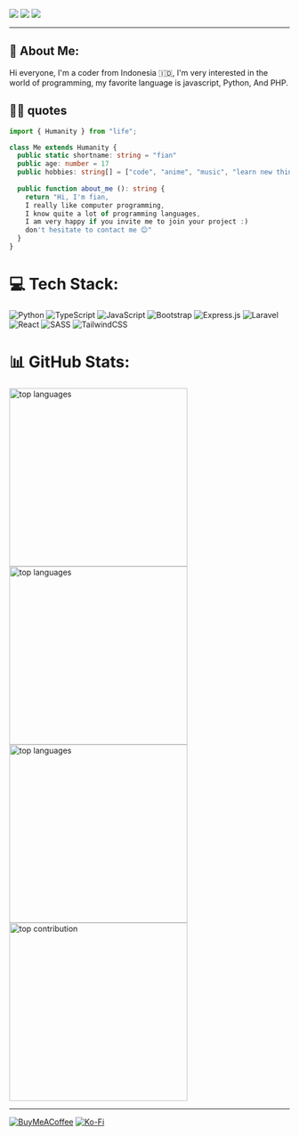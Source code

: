 [![](https://img.shields.io/badge/profile-fiandev-blue)](https://github.com/fiandev)
[![](https://komarev.com/ghpvc/?username=fiandev&label=Profile%20views&color=0a93d1&style=flat)](https://github.com/fiandev)
[![](https://img.shields.io/badge/date-26/05/2023_09:01:38-blue)](https://github.com/fiandev)

---
## 💫 About Me:
Hi everyone, I'm a coder from Indonesia 🇮🇩, I'm very interested in the world of programming, my favorite language is javascript, Python, And PHP.

## 👨‍💻 quotes
```typescript
import { Humanity } from "life";

class Me extends Humanity {
  public static shortname: string = "fian"
  public age: number = 17
  public hobbies: string[] = ["code", "anime", "music", "learn new things"]
  
  public function about_me (): string {
    return "Hi, I'm fian, 
    I really like computer programming, 
    I know quite a lot of programming languages, 
    I am very happy if you invite me to join your project :)
    don't hesitate to contact me 😊"
  }
}
```

# 💻 Tech Stack:
![Python](https://img.shields.io/badge/python-3670A0?style=flat-square&logo=python&logoColor=ffdd54) 
![TypeScript](https://img.shields.io/badge/typescript-%23007ACC.svg?style=flat-square&logo=typescript&logoColor=white) 
![JavaScript](https://img.shields.io/badge/javascript-%23323330.svg?style=flat-square&logo=javascript&logoColor=%23F7DF1E) 
![Bootstrap](https://img.shields.io/badge/bootstrap-%23563D7C.svg?style=flat-square&logo=bootstrap&logoColor=white) 
![Express.js](https://img.shields.io/badge/express.js-%23404d59.svg?style=flat-square&logo=express&logoColor=%2361DAFB) 
![Laravel](https://img.shields.io/badge/laravel-%23FF2D20.svg?style=flat-square&logo=laravel&logoColor=white) 
![React](https://img.shields.io/badge/react-%2320232a.svg?style=flat-square&logo=react&logoColor=%2361DAFB) 
![SASS](https://img.shields.io/badge/SASS-hotpink.svg?style=flat-square&logo=SASS&logoColor=white) 
![TailwindCSS](https://img.shields.io/badge/tailwindcss-%2338B2AC.svg?style=flat-square&logo=tailwind-css&logoColor=white)

# 📊 GitHub Stats:
<img style="width: 20rem; height: auto;" src="https://github-readme-stats.vercel.app/api/top-langs/?username=fiandev&theme=react&hide_border=true&include_all_commits=false&count_private=false&layout=compact" alt="top languages" />
<img style="width: 20rem; height: auto;" src="https://github-readme-stats.vercel.app/api?username=fiandev&theme=react&hide_border=true&include_all_commits=false&count_private=false" alt="top languages" />
<img style="width: 20rem; height: auto;" src="https://github-readme-streak-stats.herokuapp.com/?user=fiandev&theme=react&hide_border=true" alt="top languages" />
<img style="width: 20rem; height: auto; display: block;" src="https://github-contributor-stats.vercel.app/api?username=fiandev&limit=5&theme=dark&combine_all_yearly_contributions=true" alt="top contribution" />

---
[![BuyMeACoffee](https://img.shields.io/badge/Buy%20Me%20a%20Coffee-ffdd00?style=for-the-badge&logo=buy-me-a-coffee&logoColor=black)](https://buymeacoffee.com/fiandev) 
[![Ko-Fi](https://img.shields.io/badge/Ko--fi-F16061?style=for-the-badge&logo=ko-fi&logoColor=white)](https://ko-fi.com/fiandev) 
